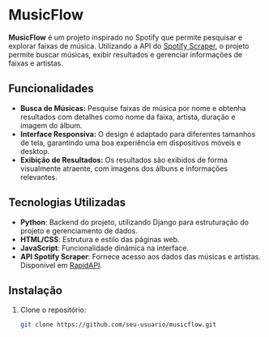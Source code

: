 # MusicFlow

**MusicFlow** é um projeto inspirado no Spotify que permite pesquisar e explorar faixas de música. Utilizando a API do [Spotify Scraper](https://rapidapi.com), o projeto permite buscar músicas, exibir resultados e gerenciar informações de faixas e artistas.

## Funcionalidades

- **Busca de Músicas:** Pesquise faixas de música por nome e obtenha resultados com detalhes como nome da faixa, artista, duração e imagem do álbum.
- **Interface Responsiva:** O design é adaptado para diferentes tamanhos de tela, garantindo uma boa experiência em dispositivos móveis e desktop.
- **Exibição de Resultados:** Os resultados são exibidos de forma visualmente atraente, com imagens dos álbuns e informações relevantes.

## Tecnologias Utilizadas

- **Python**: Backend do projeto, utilizando Django para estruturação do projeto e gerenciamento de dados.
- **HTML/CSS**: Estrutura e estilo das páginas web.
- **JavaScript**: Funcionalidade dinâmica na interface.
- **API Spotify Scraper**: Fornece acesso aos dados das músicas e artistas. Disponível em [RapidAPI](https://rapidapi.com).

## Instalação

1. Clone o repositório:

   ```bash
   git clone https://github.com/seu-usuario/musicflow.git
